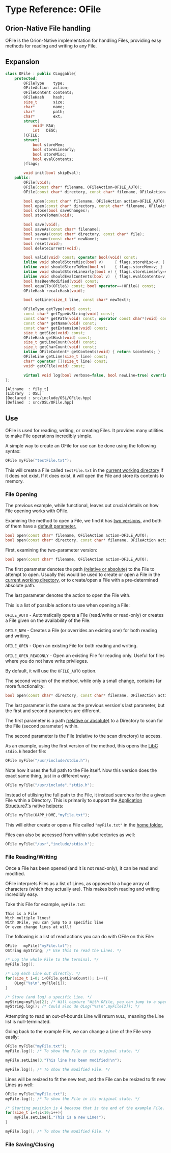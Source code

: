 # Type Reference: OFile
## Orion-Native File handling
OFile is the Orion-Native implementation for handling Files, providing easy methods for reading and writing to any File.

## Expansion
```cpp
class OFile : public CLoggable{
	protected:
		OFileType    type;
		OFileAction  action;
		OFileContent contents;
		OFileHash    hash;
		size_t       size;
		char*        name;
		char*        path;
		char*        ext;
		struct{
			void* RAW;
			int   DESC;
		}CFILE;
		struct{
			bool storeMem;
			bool storeLinearly;
			bool storeMisc;
			bool evalContents;
		}flags;

		void init(bool skipEval);
	public:
		OFile(void);
		OFile(const char* filename, OFileAction=OFILE_AUTO);
		OFile(const char* directory, const char* filename, OFileAction=OFILE_AUTO);

		bool open(const char* filename, OFileAction action=OFILE_AUTO);
		bool open(const char* directory, const char* filename, OFileAction action=OFILE_AUTO);
		bool close(bool saveChanges);
		bool storeToMem(void);

		bool save(void);
		bool saveAs(const char* filename);
		bool saveAs(const char* directory, const char* file);
		bool rename(const char* newName);
		bool reset(void);
		bool deleteCurrent(void);

		bool valid(void) const; operator bool(void) const;
		inline void shouldStoreMisc(bool v)     { flags.storeMisc=v; }
		inline void shouldStoreToMem(bool v)    { flags.storeMem=v; }
		inline void shouldStoreLinearly(bool v) { flags.storeLinearly=v; }
		inline void shouldEvalContents(bool v)  { flags.evalContents=v; }
		bool hasBeenModified(void) const;
		bool equalTo(OFile&) const; bool operator==(OFile&) const;
		OFileHash recalcHash(void);

		bool setLine(size_t line, const char* newText);

		OFileType getType(void) const;
		const char* getTypeAsString(void) const;
		const char* getPath(void) const; operator const char*(void) const;
		const char* getName(void) const;
		const char* getExtension(void) const;
		size_t getSize(void) const;
		OFileHash getHash(void) const;
		size_t getLineCount(void) const;
		size_t getCharCount(void) const;
		inline OFileContent* getContents(void) { return &contents; }
		OFileLine getLine(size_t line) const;
		char* operator [](size_t line) const;
		void* getCFile(void) const;

		virtual void log(bool verbose=false, bool newLine=true) override;
};
```
```
[Altname  : file_t]
[Library  : OSL]
[Declared : src/include/OSL/OFile.hpp]
[Defined  : src/OSL/OFile.hpp]
```

## Use
OFile is used for reading, writing, or creating Files. It provides many utilities to make File operations incredibly simple.

A simple way to create an OFile for use can be done using the following syntax:
```cpp
OFile myFile("testFile.txt");
```
This will create a File called `testFile.txt` in the [current working directory](https://en.wikipedia.org/wiki/Working_directory) if it does not exist.
If it does exist, it will open the File and store its contents to memory.

### File Opening
The previous example, while functional, leaves out crucial details on how File opening works with OFile.

Examining the method to open a File, we find it has [two versions,](https://en.wikipedia.org/wiki/Function_overloading) and both of them have a [default parameter.](https://en.wikipedia.org/wiki/Default_argument)
```cpp
bool open(const char* filename, OFileAction action=OFILE_AUTO);
bool open(const char* directory, const char* filename, OFileAction action=OFILE_AUTO);
```

First, examining the two-parameter version:
```cpp
bool open(const char* filename, OFileAction action=OFILE_AUTO);
```
The first parameter denotes the path [(relative or absolute)](https://www.lifewire.com/absolute-and-relative-paths-3466467) to the File to attempt to open.
Usually this would be used to create or open a File in the [current working directory,](https://en.wikipedia.org/wiki/Working_directory) or to create/open a File with a pre-determined absolute path.

The last parameter denotes the action to open the File with.

This is a list of possible actions to use when opening a File:

`OFILE_AUTO` - Automatically opens a File (read/write or read-only) or creates a File given on the availability of the File.

`OFILE_NEW` - Creates a File (or overrides an existing one) for both reading and writing.

`OFILE_OPEN` - Open an existing File for both reading and writing.

`OFILE_OPEN_READONLY` - Open an existing File for reading only. Useful for files where you do not have write privileges.

By default, it will use the `OFILE_AUTO` option.

The second version of the method, while only a small change, contains far more functionality:
```cpp
bool open(const char* directory, const char* filename, OFileAction action=OFILE_AUTO);
```
The last parameter is the same as the previous version's last parameter, but the first and second parameters are different.

The first parameter is a path [(relative or absolute)](https://www.lifewire.com/absolute-and-relative-paths-3466467) to a Directory to scan for the File (second parameter) within.

The second parameter is the File (relative to the scan directory) to access.

As an example, using the first version of the method, this opens the [LibC](https://en.wikipedia.org/wiki/C_standard_library) `stdio.h` header file:
```cpp
OFile myFile("/usr/include/stdio.h");
```
Note how it uses the full path to the File itself.
Now this version does the exact same thing, just in a different way:
```cpp
OFile myFile("/usr/include","stdio.h");
```
Instead of utilising the full path to the File, it instead searches for the a given File within a Directory.
This is primarily to support the [Application Structure7's](https://github.com/RosettaHS/OrionAPI/blob/main/docs/Application%20Structure.md) native [helpers:](https://github.com/RosettaHS/OrionAPI/blob/main/docs/Application%20Structure.md#utilising-helpers)
```cpp
OFile myFile(OAPP_HOME,"myFile.txt");
```
This will either create or open a File called `"myFile.txt"` in the [home folder.](https://en.wikipedia.org/wiki/Home_directory)

Files can also be accessed from within subdirectories as well:
```cpp
OFile myFile("/usr","include/stdio.h"); 
```

### File Reading/Writing
Once a File has been opened (and it is not read-only), it can be read and modified.

OFile interprets Files as a list of Lines, as opposed to a huge array of characters (which they actually are).
This makes both reading and writing incredibly easy.

Take this File for example, `myFile.txt`:
```
This is a File
With multiple lines!
With OFile, you can jump to a specific line
Or even change lines at will!
```
The following is a list of read actions you can do with OFile on this File:
```cpp
OFile   myFile("myFile.txt");
OString myString; /* Use this to read the Lines. */

/* Log the whole File to the terminal. */
myFile.log();

/* Log each Line out directly. */
for(size_t i=0; i<OFile.getLineCount(); i++){
	OLog("%s\n",myFile[i]);
}

/* Store (and log) a specific Line. */
myString=myFile[2]; /* Will capture "With OFile, you can jump to a specific line" */
myString.log(); /* Could also do OLog("%s\n",myFile[2]); */
```
Attempting to read an out-of-bounds Line will return `NULL`, meaning the Line list is null-terminated.

Going back to the example File, we can change a Line of the File very easily:
```cpp
OFile myFile("myFile.txt");
myFile.log(); /* To show the File in its original state. */

myFile.setLine(3,"This line has been modified!\n");

myFile.log(); /* To show the modified File. */
```
Lines will be resized to fit the new text, and the File can be resized to fit new Lines as well:
```cpp
OFile myFile("myFile.txt");
myFile.log(); /* To show the File in its original state. */

/* Starting position is 4 because that is the end of the example File. */
for(size_t i=4;i<10;i++){
	myFile.setLine(i,"This is a new Line!");
}

myFile.log(); /* To show the modified File. */
```

### File Saving/Closing